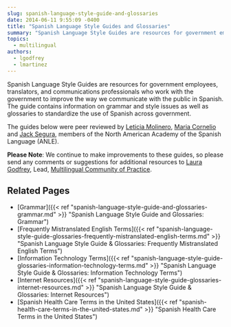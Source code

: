 ```yaml
---
slug: spanish-language-style-guide-and-glossaries
date: 2014-06-11 9:55:09 -0400
title: "Spanish Language Style Guides and Glossaries"
summary: "Spanish Language Style Guides are resources for government employees, translators, and communications professionals who work with the government that contains information on grammar and style issues, and glossaries to standardize the use of Spanish across government."
topics:
  - multilingual
authors:
  - lgodfrey
  - lmartinez
---
```


Spanish Language Style Guides are resources for government employees, translators, and communications professionals who work with the government to improve the way we communicate with the public in Spanish. The guide contains information on grammar and style issues as well as glossaries to standardize the use of Spanish across government.

The guides below were peer reviewed by [Leticia Molinero](http://www.anle.us/344/Leticia-Molinero.html), [Maria Cornelio](http://www.anle.us/490/Maria-Cornelio.html) and [Jack Segura](http://www.anle.us/333/Joaquin-Segura.html?sfl=es), members of the North American Academy of the Spanish Language (ANLE).

[6ea313c3]: https://s3.amazonaws.com/digitalgov/_legacy-img/2014/05/2014-ANLE-Agreement.pdf "The 2014 GSA/ANLE Agreement"

**Please Note**: We continue to make improvements to these guides, so please send any comments or suggestions for additional resources to [Laura Godfrey](mailto:laura.godfrey@gsa.gov), Lead, [Multilingual Community of Practice](https://digital.gov/communities/multilingual/).

## Related Pages

- [Grammar]({{< ref "spanish-language-style-guide-and-glossaries-grammar.md" >}} "Spanish Language Style Guide and Glossaries: Grammar")
- [Frequently Mistranslated English Terms]({{< ref "spanish-language-style-guide-glossaries-frequently-mistranslated-english-terms.md" >}} "Spanish Language Style Guide & Glossaries: Frequently Mistranslated English Terms")
- [Information Technology Terms]({{< ref "spanish-language-style-guide-glossaries-information-technology-terms.md" >}} "Spanish Language Style Guide & Glossaries: Information Technology Terms")
- [Internet Resources]({{< ref "spanish-language-style-guide-glossaries-internet-resources.md" >}} "Spanish Language Style Guide & Glossaries: Internet Resources")
- [Spanish Health Care Terms in the United States]({{< ref "spanish-health-care-terms-in-the-united-states.md" >}} "Spanish Health Care Terms in the United States")
